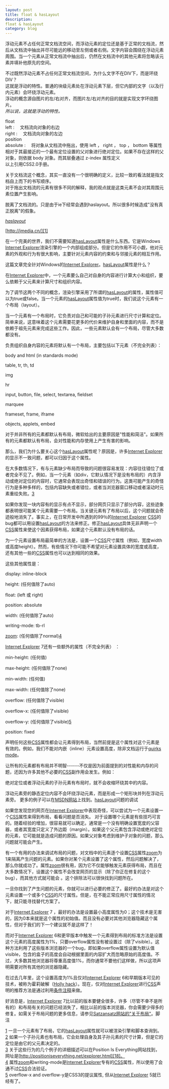 ```yaml
---
layout: post
title: float & hasLayout
description: 
float & hasLayout
category: blog
---
```


浮动元素不占任何正常文档流空间，而浮动元素的定位还是基于正常的文档流，然后从文档流中抽出并尽可能远的移动至左侧或者右侧。文字内容会围绕在浮动元素周围。当一个元素从正常文档流中抽出后，仍然在文档流中的其他元素将忽略该元素并填补他原先的空间。   

不过既然浮动元素不占任何正常文档流空间，为什么文字不在DIV下，而是环绕DIV？  
这就是浮动的特性。普通的块级元素处在浮动元素下层，但它内部的文字（以及行内元素）会环绕浮动元素。  
浮动的概念源自图片的左/右对齐，而图片左/右对齐的目的就是实现文字环绕图片。  
_所以说，这就是浮动的特性。_

float  
left  :　 文档流向对象的右边   
right  :　 文档流向对象的左边   
position  
absolute  :　 将对象从文档流中拖出，使用 left ， right ， top ， bottom 等属性相对于其最接近的一个最有定位设置的父对象进行绝对定位。如果不存在这样的父对象，则依据 body 对象。而其层叠通过 z-index 属性定义   
以上引用CSS2.0手册。  
  
关于文档流这个概念，其实一直没有一个很明确的定义，比较一致的看法就是指文档自上而下的书写顺序。  
对于拖出文档流的元素有很多不同的解释，我的观点就是这类元素不会对其周围元素位置产生影响。

脱离了文档流的。只是由于ie下经常会遇到haslayout。所以很多时候造成"没有真正脱离"的假象。

_[haslayout][0]_

[http://jmedia.cn/][1]

在一个完美的世界，我们不需要知道[hasLayout][2]属性是什么东西。它是Windows [Internet Explorer][3]渲染引擎的一个内部组成部分。但是它的作用不可小觑，他对元素的外观和行为有很大影响，主要针对元素内容的约束和与邻接元素的相互作用。

这篇文章完全针对Windows的[Internet Explorer][3]。[hasLayout][2]属性是什么？

在[Internet Explorer][3]中，一个元素要么自己对自身的内容进行计算大小和组织，要么依赖于父元素来计算尺寸和组织内容。

为了调节这两个不同的概念，渲染引擎采用了所谓的[hasLayout][2]的属性，属性值可以为true或false。当一个元素的[hasLayout][2]属性值为true时，我们说这个元素有一个布局（layout）。

当一个元素有一个布局时，它负责对自己和可能的子孙元素进行尺寸计算和定位。简单来说，这意味着这个元素需要花更多的代价来维护自身和里面的内容，而不是依赖于祖先元素来完成这些工作。因此，一些元素默认会有一个布局，尽管大多数都没有。

负责组织自身内容的元素将默认有一个布局，主要包括以下元素（不完全列表）：

body and html (in standards mode)

table, tr, th, td

img

hr

input, button, file, select, textarea, fieldset

marquee

frameset, frame, iframe

objects, applets, embed

对于并非所有的元素都默认有布局，微软给出的主要原因是"性能和简洁"。如果所有的元素都默认有布局，会对性能和内存使用上产生有害的影响。

那么，我们为什么要关心这个[hasLayout][2]属性呢？原因是，许多[Internet Explorer][3]的显示不一致问题，都可以归因于这个属性。

在大多数情况下，有与元素缺少布局而导致的问题很容易发现：内容往往错位了或者完全不见了。例如，当一个元素（如div，它默认情况下是没有布局的）内含浮动或绝对定位的内容时，它通常会表现出奇怪和错误的行为。这类可能产生的奇怪行为是多种多样的，包括内容缺失或者错位，或者当浏览器窗口移动或者滚动时元素重绘失败。[3][4]

如果你发现一块内容有的显示有点不显示，部分网页只显示了部分内容，这些迹象都表明很可能某个元素需要一个布局。当关键元素有了布局以后，这个问题就会奇迹般地消失了。事实上，在日常开发中所遇到的99％的[Internet Explorer][3] [CSS][5]的bug都可以用设置[hasLayout][2]的方法来修正。修正[hasLayout][2]具体无非声明一个[CSS][5]属性来使这个因素获得布局，如果这个元素默认没有布局的话。

为一个元素设置布局最简单的方法是，设置一个[CSS][5]尺寸属性（例如，宽度width或高度height）。然而，有些情况下你可能不希望对元素设置具体的宽度或高度，还有其他一些的[CSS][5]属性也可以达到相同的效果。

这些其他属性是：

display: inline-block

height: (任何值除了auto)

float: (left 或 right)

position: absolute

width: (任何值除了auto)

writing-mode: tb-rl

[zoom][6]: (任何值除了normal)[4][7]

[Internet Explorer][3] 7还有一些额外的属性（不完全列表） ：

min-height: (任何值)

max-height: (任何值除了none)

min-width: (任何值)

max-width: (任何值除了none)

overflow: (任何值除了visible)

overflow-x: (任何值除了visible)

overflow-y: (任何值除了visible)[5][8]

position: fixed

声明任何这些[CSS][5]属性都会让元素得到布局，当然前提是这个属性对这个元素是有效的。例如，我们不能对内嵌（inline）元素设置高度，除非文档运行于[quirks mode][9]。

让所有的元素都有布局并不明智------不仅是因为前面提到的对性能和内存的问题，还因为许多其他不必要的[CSS][5]副作用会发生。例如：

绝对定位或者浮动元素的子孙元素有布局时，就不会收缩环绕其中的内容。

浮动元素旁的静态定位内容不会环绕浮动元素，而是形成一个矩形块并列在浮动元素旁。 更多的例子可以在[MSDN网站][10]上找到。[hasLayout][2]问题的调试

如果您发现您的网页在[Internet Explorer][3]中表现奇怪，可以尝试为一个元素设置一个[CSS][5]属性来得到布局，看看问题是否消失。 对于设置哪个元素是有些技巧可言的。随着经验的增加，很容易就可以确定。通常是一个没有明确设置宽度的父容器，或者其宽度只定义了外边距（margin）。如果这个父元素包含浮动或绝对定位的元素，它可能就是造成问题的原因。如果父对象考虑到维护子对象的问题，那么问题就可能会产生。

有一个有用的办法来调试布局的问题，对文档中的元素逐个设置[CSS][5]属性[zoom][11]为1来隔离产生问题的元素。如果你对某个元素设置了这个属性，然后问题解决了，那么你就成功了。属性[zoom][6]很有用，因为它不仅能够触发元素获得布局，而且在大多数情况下，设置这个属性不会改变网页的显示（除了你正在修复的这个bug），而其他方式就可能会 。这个排除法可以很快找到问题所在。

一旦你找到了产生问题的元素，你就可以进行必要的修正了。最好的办法是对这个元素设置一个或多个[CSS][5]的尺寸属性。但是，在不能正常应用尺寸属性的情况下，就只能寻找替代方案了。

对于[Internet Explorer][3] 7 ，最好的办法是设置最小高度属性为0；这个技术是无害的，因为0本来就是这个属性的初始值。而且没有必要对其他浏览器隐藏这个属性，但对于我们的下一个建议就不是这样了！

而对于[Internet Explorer][3] 6和更早版本中触发一个元素得到布局的标准方法是设置这个元素的高度属性为1%，只要overflow属性没有被设置过（除了visible）。这种方法利用了这些版本浏览器的一个bug，即如果overflow属性设置为默认值visible，包含的盒子的高度会自动根据里面的内容扩大而忽略原始的高度值。不过，大多数其他浏览器将尊重高度值1%，而你通常不要他们这样做，所以这项声明需要对所有其他的浏览器隐藏。

在过去几年里，这个设置高度为1%且仅对[Internet Explorer][3] 6和早期版本可见的技术，被称为霍莉破解（[Holly hack][12]）。现在，仅对[Internet Explorer][3]进行[CSS][5]声明的推荐方法是通过利用[条件注释][13]来做。

好消息是，[Internet Explorer][3] 7比以前的版本要健全很多，许多（尽管不幸不是所有的）和布局有关的问题已经消失了，相比以前的版本浏览器，你会需要少得多的修复。如需关于布局问题的更多信息，请参见[Satzansatz网站的"关于布局"][14]。脚注

[1][15] 一旦一个元素有了布局，它的[hasLayout][2]属性就可以被渲染引擎和脚本查询到。  
[2][16] 如果一个子孙元素也有布局，它会处理自身及其子孙元素的尺寸计算，但是它的定位是由它的父元素决定的。  
[3][17] 关于这些行为的几个例子的详细描述可以在Position Is Everything网站找到，网址是[http://positioniseverything.net/explorer.html][18]。  
[4][19] 属性[zoom][6]和writing-mode是[Internet Explorer][3]专有的[CSS][5]属性，所以使用了会通不过[CSS][5]合法验证。  
[5][20] overflow-x and overflow-y是CSS3的提议属性, 但从[Internet Explorer][3] 5就已经有了。


[0]: http://www.cnblogs.com/zhuyezi/archive/2009/12/21/1628597.html
[1]: http://jmedia.cn/
[2]: http://jmedia.cn/?tag=haslayout
[3]: http://jmedia.cn/?tag=internet-explorer
[4]: http://jmedia.cn/?p=144&cpage=1#fntarg_3
[5]: http://jmedia.cn/?tag=css
[6]: http://jmedia.cn/?tag=zoom
[7]: http://jmedia.cn/?p=144&cpage=1#fntarg_4
[8]: http://jmedia.cn/?p=144&cpage=1#fntarg_5
[9]: http://reference.sitepoint.com/css/doctypesniffing
[10]: http://msdn2.microsoft.com/en-us/library/bb250481.aspx
[11]: http://reference.sitepoint.com/css/zoom
[12]: http://www.communitymx.com/content/article.cfm?page=2&cid=C37E0
[13]: http://reference.sitepoint.com/css/conditionalcomments
[14]: http://www.satzansatz.de/cssd/onhavinglayout.html
[15]: http://jmedia.cn/?p=144&cpage=1#fnsrc_1
[16]: http://jmedia.cn/?p=144&cpage=1#fnsrc_2
[17]: http://jmedia.cn/?p=144&cpage=1#fnsrc_3
[18]: http://positioniseverything.net/explorer.html
[19]: http://jmedia.cn/?p=144&cpage=1#fnsrc_4
[20]: http://jmedia.cn/?p=144&cpage=1#fnsrc_5